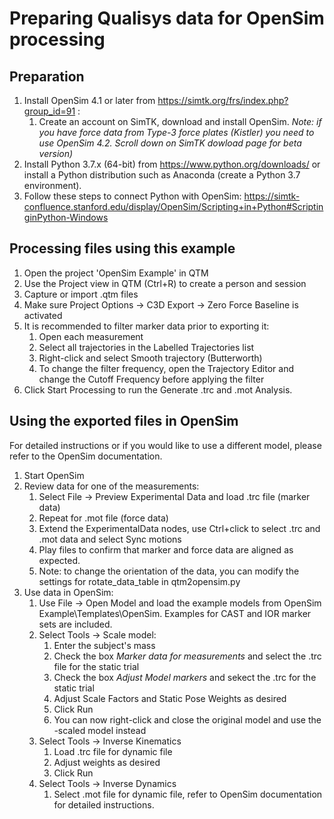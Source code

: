 # Preparing Qualisys data for OpenSim processing
## Preparation
1. Install OpenSim 4.1 or later from https://simtk.org/frs/index.php?group_id=91 :
   1. Create an account on SimTK, download and install OpenSim. 
   *Note: if you have force data from Type-3 force plates (Kistler) you need to use OpenSim 4.2. Scroll down on SimTK dowload page for beta version)*
2. Install Python 3.7.x (64-bit) from https://www.python.org/downloads/ or install a Python distribution such as Anaconda (create a Python 3.7 environment).
3. Follow these steps to connect Python with OpenSim: https://simtk-confluence.stanford.edu/display/OpenSim/Scripting+in+Python#ScriptinginPython-Windows

## Processing files using this example
1. Open the project 'OpenSim Example' in QTM
2. Use the Project view in QTM (Ctrl+R) to create a person and session
3. Capture or import .qtm files
4. Make sure Project Options -> C3D Export -> Zero Force Baseline is activated
2. It is recommended to filter marker data prior to exporting it:
   1. Open each measurement
   2. Select all trajectories in the Labelled Trajectories list
   3. Right-click and select Smooth trajectory (Butterworth)
   4. To change the filter frequency, open the Trajectory Editor and change the Cutoff Frequency before applying the filter
3. Click Start Processing to run the Generate .trc and .mot Analysis.
## Using the exported files in OpenSim
For detailed instructions or if you would like to use a different model, please refer to the OpenSim documentation.
1. Start OpenSim
2. Review data for one of the measurements:
   1. Select File -> Preview Experimental Data and load .trc file (marker data)
   2. Repeat for .mot file (force data)
   3. Extend the ExperimentalData nodes, use Ctrl+click to select .trc and .mot data and select Sync motions
   4. Play files to confirm that marker and force data are aligned as expected.
   5. Note: to change the orientation of the data, you can modify the settings for rotate_data_table in qtm2opensim.py
3. Use data in OpenSim:
   1. Use File -> Open Model and load the example models from OpenSim Example\Templates\OpenSim. Examples for CAST and IOR marker sets are included.
   2. Select Tools -> Scale model:
      1. Enter the subject's mass
      2. Check the box *Marker data for measurements* and select the .trc file for the static trial
      3. Check the box *Adjust Model markers* and sekect the .trc for the static trial
      4. Adjust Scale Factors and Static Pose Weights as desired
      5. Click Run
      6. You can now right-click and close the original model and use the -scaled model instead
   3. Select Tools -> Inverse Kinematics
      1. Load .trc file for dynamic file
      2. Adjust weights as desired
      3. Click Run
   4. Select Tools -> Inverse Dynamics
      1.  Select .mot file for dynamic file, refer to OpenSim documentation for detailed instructions.


